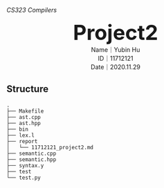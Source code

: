 *CS323 Compilers*

<center><font size=72><b>Project2</b></font></center>

<center>Name｜Yubin Hu</center>

<center>ID｜11712121</center>

<center>Date｜2020.11.29</center>

## Structure

```
.
├── Makefile
├── ast.cpp
├── ast.hpp
├── bin
├── lex.l
├── report
│   └── 11712121_project2.md
├── semantic.cpp
├── semantic.hpp
├── syntax.y
├── test
└── test.py
```

